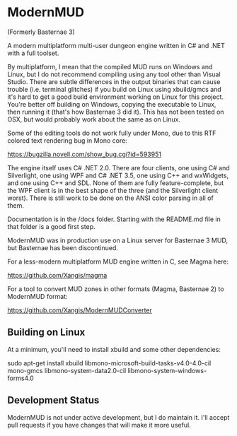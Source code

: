 # ModernMUD

(Formerly Basternae 3)

A modern multiplatform multi-user dungeon engine written in C# and .NET with a full toolset.

By multiplatform, I mean that the compiled MUD runs on Windows and Linux, but I do not
recommend compiling using any tool other than Visual Studio. There are subtle differences
in the output binaries that can cause trouble (i.e. terminal glitches) if you build on
Linux using xbuild/gmcs and it's hard to get a good build environment working on Linux for
this project. You're better off building on Windows, copying the executable to Linux, then
running it (that's how Basternae 3 did it). This has not been tested on OSX, but would probably 
work about the same as on Linux.

Some of the editing tools do not work fully under Mono, due to this RTF colored text rendering 
bug in Mono core:

https://bugzilla.novell.com/show_bug.cgi?id=593951

The engine itself uses C# .NET 2.0. There are four clients, one using C# and Silverlight,
one using WPF and C# .NET 3.5, one using C++ and wxWidgets, and one using C++ and SDL.
None of them are fully feature-complete, but the WPF client is in the best shape of the
three (and the Silverlight client worst). There is still work to be done on the ANSI color
parsing in all of them.

Documentation is in the /docs folder. Starting with the README.md file in that folder is
a good first step.

ModernMUD was in production use on a Linux server for Basternae 3 MUD, but Basternae has 
been discontinued.

For a less-modern multiplatform MUD engine written in C, see Magma here:

https://github.com/Xangis/magma

For a tool to convert MUD zones in other formats (Magma, Basternae 2) to ModernMUD format:

https://github.com/Xangis/ModernMUDConverter

## Building on Linux

At a minimum, you'll need to install xbuild and some other dependencies:

sudo apt-get install xbuild libmono-microsoft-build-tasks-v4.0-4.0-cil mono-gmcs libmono-system-data2.0-cil libmono-system-windows-forms4.0

## Development Status

ModernMUD is not under active development, but I do maintain it. I'll accept pull requests
if you have changes that will make it more useful.
